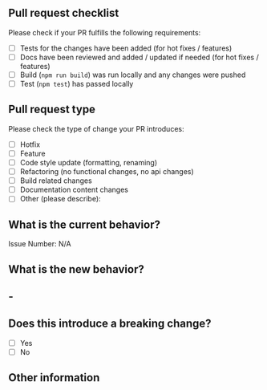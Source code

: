 ## Pull request checklist

Please check if your PR fulfills the following requirements:

-   [ ] Tests for the changes have been added (for hot fixes / features)
-   [ ] Docs have been reviewed and added / updated if needed (for hot fixes / features)
-   [ ] Build (`npm run build`) was run locally and any changes were pushed
-   [ ] Test (`npm test`) has passed locally

## Pull request type

<!-- Please do not submit updates to dependencies unless it fixes an issue. -->

<!-- Please try to limit your pull request to one type, submit multiple pull requests if needed. -->

Please check the type of change your PR introduces:

-   [ ] Hotfix
-   [ ] Feature
-   [ ] Code style update (formatting, renaming)
-   [ ] Refactoring (no functional changes, no api changes)
-   [ ] Build related changes
-   [ ] Documentation content changes
-   [ ] Other (please describe):

## What is the current behavior?

<!-- Please describe the current behavior that you are modifying, or link to a relevant issue. -->

Issue Number: N/A

## What is the new behavior?

<!-- Please describe the behavior or changes that are being added by this PR. -->

##

## -

## Does this introduce a breaking change?

-   [ ] Yes
-   [ ] No

<!-- If this introduces a breaking change, please describe the impact and migration path for existing applications below. -->

## Other information

<!-- Any other information that is important to this PR such as screenshots of how the component looks before and after the change. -->
